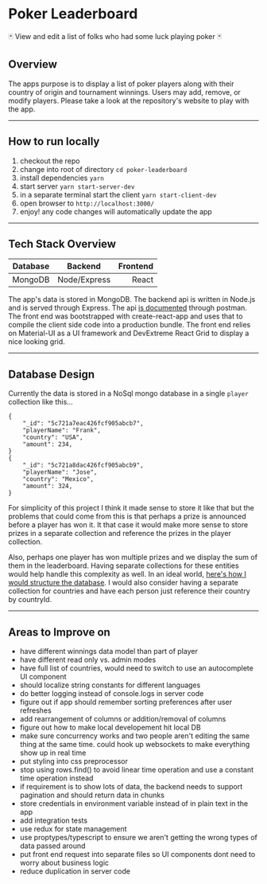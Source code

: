 # Poker Leaderboard

🃏 View and edit a list of folks who had some luck playing poker 🃏

## Overview
The apps purpose is to display a list of poker players along with their country of origin and tournament winnings. Users may add, remove, or modify players. Please take a look at the repository's website to play with the app. 

---
## How to run locally
1. checkout the repo
1. change into root of directory `cd poker-leaderboard`
1. install dependencies `yarn`
1. start server `yarn start-server-dev`
1. in a separate terminal start the client `yarn start-client-dev`
1. open browser to `http://localhost:3000/`
1. enjoy! any code changes will automatically update the app

---

## Tech Stack Overview

| Database        | Backend           | Frontend  |
| ------------- |:-------------:| -----:|
| MongoDB      | Node/Express | React |

The app's data is stored in MongoDB. The backend api is written in Node.js and is served through Express. The api [is documented](https://documenter.getpostman.com/view/1208943/S11GRKeT) through postman. The front end was bootstrapped with create-react-app and uses that to compile the client side code into a production bundle. The front end relies on Material-UI as a UI framework and DevExtreme React Grid to display a nice looking grid.

---

## Database Design

Currently the data is stored in a NoSql mongo database in a single `player` collection like this...
```
{
    "_id": "5c721a7eac426fcf905abcb7",
    "playerName": "Frank",
    "country": "USA",
    "amount": 234,
}
{
    "_id": "5c721a8dac426fcf905abcb9",
    "playerName": "Jose",
    "country": "Mexico",
    "amount": 324,
}
```
For simplicity of this project I think it made sense to store it like that but the problems that could come from this is that perhaps a prize is announced before a player has won it. It that case it would make more sense to store prizes in a separate collection and reference the prizes in the player collection. 

Also, perhaps one player has won multiple prizes and we display the sum of them in the leaderboard. Having separate collections for these entities would help handle this complexity as well. In an ideal world, [here's how I would structure the database](./docs/databaseDesign.png). I would also consider having a separate collection for countries and have each person just reference their country by countryId.


---

## Areas to Improve on 

-  have different winnings data model than part of player
-  have different read only vs. admin modes
-  have full list of countries, would need to switch to use an autocomplete UI component
-  should localize string constants for different languages
-  do better logging instead of console.logs in server code
-  figure out if app should remember sorting preferences after user refreshes
-  add rearrangement of columns or addition/removal of columns
-  figure out how to make local developement hit local DB
-  make sure concurrency works and two people aren't editing the same thing at the same time. could hook up websockets to make everything show up in real time
-  put styling into css preprocessor
-  stop using rows.find() to avoid linear time operation and use a constant time operation instead
-  if requirement is to show lots of data, the backend needs to support pagination and should return data in chunks
-  store credentials in environment variable instead of in plain text in the app
-  add integration tests
-  use redux for state management
-  use proptypes/typescript to ensure we aren't getting the wrong types of data passed around
-  put front end request into separate files so UI components dont need to worry about business logic
-  reduce duplication in server code

